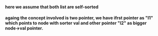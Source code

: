 #### here we assume that  both list are self-sorted
#### againg the concept involved is two pointer, we have ifrst pointer as "l1" which points to node with sorter val and other pointer "l2" as bigger node->val pointer.
